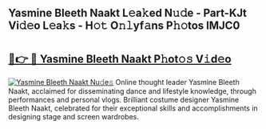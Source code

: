 ## Yasmine Bleeth Naakt L𝚎a𝚔ed N𝚞𝚍e - Part-KJt Vi𝚍𝚎o L𝚎a𝚔s - H𝚘𝚝 O𝚗𝚕yf𝚊ns P𝚑𝚘tos lMJC0

# <h2><a href="http://kf7u9f.oniu.top/?m=Yasmine+Bleeth+Naakt">🔗👉 🔴 Yasmine Bleeth Naakt P𝚑ot𝚘𝚜 V𝚒d𝚎o</a></h2>

[![Yasmine Bleeth Naakt Nu𝚍e𝚜](https://i.imgur.com/0qMVB7G.gif)](http://kf7u9f.oniu.top/?m=Yasmine+Bleeth+Naakt)
Online thought leader Yasmine Bleeth Naakt, acclaimed for disseminating dance and lifestyle knowledge, through performances and personal vlogs. Brilliant costume designer Yasmine Bleeth Naakt, celebrated for their exceptional skills and accomplishments in designing stage and screen wardrobes.  

